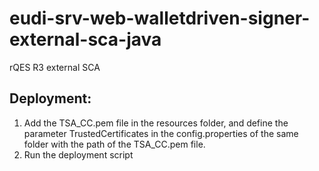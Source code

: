 # eudi-srv-web-walletdriven-signer-external-sca-java
rQES R3 external SCA

## Deployment:

1. Add the TSA_CC.pem file in the resources folder, and define the parameter TrustedCertificates in the config.properties of the same folder with the path of the TSA_CC.pem file.
2. Run the deployment script